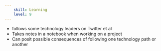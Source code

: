 ```yaml
---
    skill: Learning
    level: 9
---
```

- follows some technology leaders on Twitter et al
- Takes notes in a notebook when working on a project
- Can posit possible consequences of following one technology path or another
